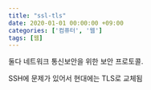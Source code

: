 ```yaml
---
title: "ssl-tls"
date: 2020-01-01 00:00:00 +09:00
categories: ['컴퓨터', '웹']
tags: [웹]
---
```


둘다 네트워크 통신보안을 위한 보안 프로토콜.

SSH에 문제가 있어서 현대에는 TLS로 교체됨